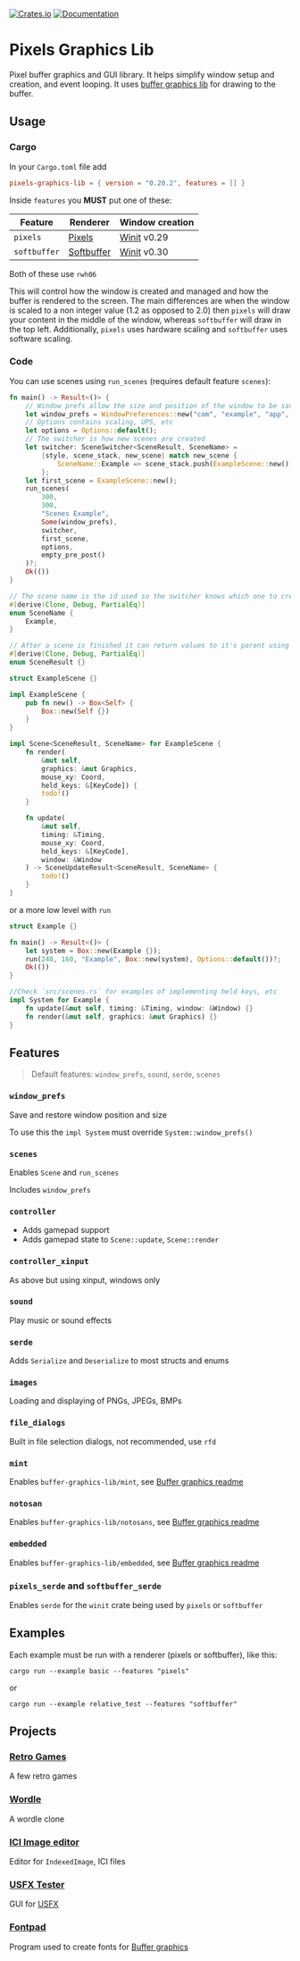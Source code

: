 [![Crates.io](https://img.shields.io/crates/v/pixels-graphics-lib)](https://crates.io/crates/pixels-graphics-lib "Crates.io version")
[![Documentation](https://img.shields.io/docsrs/pixels-graphics-lib)](https://docs.rs/pixels-graphics-lib "Documentation")

# Pixels Graphics Lib

Pixel buffer graphics and GUI library. It helps simplify window setup and creation, and event looping.
It uses [buffer graphics lib](https://github.com/emmabritton/buffer-graphics-lib) for drawing to the buffer.

## Usage

### Cargo

In your `Cargo.toml` file add

```toml
pixels-graphics-lib = { version = "0.20.2", features = [] }
```

Inside `features` you **MUST** put one of these:

| Feature      | Renderer                                                   | Window creation                                        |
|--------------|------------------------------------------------------------|--------------------------------------------------------|
| `pixels`     | [Pixels](https://github.com/parasyte/pixels)               | [Winit](https://github.com/rust-windowing/winit) v0.29 |
| `softbuffer` | [Softbuffer](https://github.com/rust-windowing/softbuffer) | [Winit](https://github.com/rust-windowing/winit) v0.30 |

Both of these use `rwh06`

This will control how the window is created and managed and how the buffer is rendered to the screen. The main
differences are when the window is scaled to a non integer value (1.2 as opposed to 2.0) then `pixels` will draw your
content in the middle of the window, whereas `softbuffer` will draw in the top left. Additionally, `pixels` uses
hardware
scaling and `softbuffer` uses software scaling.

### Code

You can use scenes using `run_scenes` (requires default feature `scenes`):

```rust
fn main() -> Result<()> {
    // Window prefs allow the size and position of the window to be saved and restored
    let window_prefs = WindowPreferences::new("com", "example", "app", 1)?;
    // Options contains scaling, UPS, etc
    let options = Options::default();
    // The switcher is how new scenes are created
    let switcher: SceneSwitcher<SceneResult, SceneName> =
        |style, scene_stack, new_scene| match new_scene {
            SceneName::Example => scene_stack.push(ExampleScene::new()),
        };
    let first_scene = ExampleScene::new();
    run_scenes(
        300,
        300,
        "Scenes Example",
        Some(window_prefs),
        switcher,
        first_scene,
        options,
        empty_pre_post()
    )?;
    Ok(())
}

// The scene name is the id used so the switcher knows which one to create
#[derive(Clone, Debug, PartialEq)]
enum SceneName {
    Example,
}

// After a scene is finished it can return values to it's parent using scene result
#[derive(Clone, Debug, PartialEq)]
enum SceneResult {}

struct ExampleScene {}

impl ExampleScene {
    pub fn new() -> Box<Self> {
        Box::new(Self {})
    }
}

impl Scene<SceneResult, SceneName> for ExampleScene {
    fn render(
        &mut self,
        graphics: &mut Graphics,
        mouse_xy: Coord,
        held_keys: &[KeyCode]) {
        todo!()
    }

    fn update(
        &mut self,
        timing: &Timing,
        mouse_xy: Coord,
        held_keys: &[KeyCode],
        window: &Window
    ) -> SceneUpdateResult<SceneResult, SceneName> {
        todo!()
    }
}
```

or a more low level with `run`

```rust
struct Example {}

fn main() -> Result<()> {
    let system = Box::new(Example {});
    run(240, 160, "Example", Box::new(system), Options::default())?;
    Ok(())
}

//Check `src/scenes.rs` for examples of implementing held keys, etc
impl System for Example {
    fn update(&mut self, timing: &Timing, window: &Window) {}
    fn render(&mut self, graphics: &mut Graphics) {}
}
```

## Features

> Default features: `window_prefs`, `sound`, `serde`, `scenes`

### `window_prefs`

Save and restore window position and size

To use this the `impl System` must override `System::window_prefs()`

### `scenes`

Enables `Scene` and `run_scenes`

Includes `window_prefs`

### `controller`

* Adds gamepad support
* Adds gamepad state to `Scene::update`, `Scene::render`

### `controller_xinput`

As above but using xinput, windows only

### `sound`

Play music or sound effects

### `serde`

Adds `Serialize` and `Deserialize` to most structs and enums

### `images`

Loading and displaying of PNGs, JPEGs, BMPs

### `file_dialogs`

Built in file selection dialogs, not recommended, use `rfd`

### `mint`

Enables `buffer-graphics-lib/mint`,
see [Buffer graphics readme](https://github.com/emmabritton/buffer-graphics-lib?tab=readme-ov-file#features)

### `notosan`

Enables `buffer-graphics-lib/notosans`,
see [Buffer graphics readme](https://github.com/emmabritton/buffer-graphics-lib?tab=readme-ov-file#features)

### `embedded`

Enables `buffer-graphics-lib/embedded`,
see [Buffer graphics readme](https://github.com/emmabritton/buffer-graphics-lib?tab=readme-ov-file#features)

### `pixels_serde` and `softbuffer_serde`

Enables `serde` for the `winit` crate being used by `pixels` or `softbuffer`

## Examples

Each example must be run with a renderer (pixels or softbuffer), like this:

`cargo run --example basic --features "pixels"`

or

`cargo run --example relative_test --features "softbuffer"`

## Projects

### [Retro Games](https://github.com/emmabritton/retro-games)

A few retro games

### [Wordle](https://github.com/emmabritton/wordle)

A wordle clone

### [ICI Image editor](https://github.com/emmabritton/ici-image-editor)

Editor for `IndexedImage`, ICI files

### [USFX Tester](https://github.com/emmabritton/uxfs-test)

GUI for [USFX](https://github.com/tversteeg/usfx)

### [Fontpad](https://github.com/emmabritton/fontpad)

Program used to create fonts for [Buffer graphics](https://github.com/emmabritton/buffer-graphics-lib)